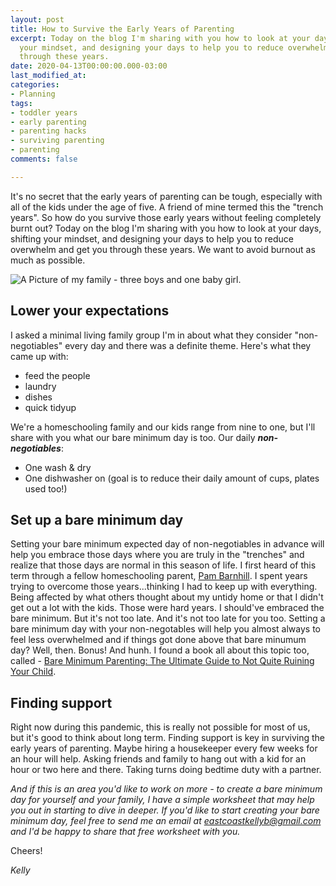 ```yaml
---
layout: post
title: How to Survive the Early Years of Parenting
excerpt: Today on the blog I'm sharing with you how to look at your days, shifting
  your mindset, and designing your days to help you to reduce overwhelm and get you
  through these years.
date: 2020-04-13T00:00:00.000-03:00
last_modified_at: 
categories:
- Planning
tags:
- toddler years
- early parenting
- parenting hacks
- surviving parenting
- parenting
comments: false

---
```

It's no secret that the early years of parenting can be tough, especially with all of the kids under the age of five. A friend of mine termed this the "trench years". So how do you survive those early years without feeling completely burnt out? Today on the blog I'm sharing with you how to look at your days, shifting your mindset, and designing your days to help you to reduce overwhelm and get you through these years. We want to avoid burnout as much as possible.

![A Picture of my family - three boys and one baby girl.](/assets/img/Briggs-14.jpg "My Family")

## Lower your expectations

I asked a minimal living family group I'm in about what they consider "non-negotiables" every day and there was a definite theme. Here's what they came up with:

* feed the people
* laundry
* dishes
* quick tidyup

We're a homeschooling family and our kids range from nine to one, but I'll share with you what our bare minimum day is too. Our daily **_non-negotiables_**:

* One wash & dry
* One dishwasher on (goal is to reduce their daily amount of cups, plates used too!)

## Set up a bare minimum day

Setting your bare minimum expected day of non-negotiables in advance will help you embrace those days where you are truly in the "trenches" and realize that those days are normal in this season of life. I first heard of this term through a fellow homeschooling parent, [Pam Barnhill](https://pambarnhill.com/basic-homeschooling/). I spent years trying to overcome those years...thinking I had to keep up with everything. Being affected by what others thought about my untidy home or that I didn't get out a lot with the kids. Those were hard years. I should've embraced the bare minimum. But it's not too late. And it's not too late for you too. Setting a bare minimum day with your non-negotables will help you almost always to feel less overwhelmed and if things got done above that bare minumum day? Well, then. Bonus! And hunh. I found a book all about this topic too, called - [Bare Minimum Parenting: The Ultimate Guide to Not Quite Ruining Your Child](https://www.amazon.ca/Bare-Minimum-Parenting-Ultimate-Ruining/dp/1946885320).

## Finding support

Right now during this pandemic, this is really not possible for most of us, but it's good to think about long term. Finding support is key in surviving the early years of parenting. Maybe hiring a housekeeper every few weeks for an hour will help. Asking friends and family to hang out with a kid for an hour or two here and there. Taking turns doing bedtime duty with a partner.

_And if this is an area you'd like to work on more - to create a bare minimum day for yourself and your family, I have a simple worksheet that may help you out in starting to dive in deeper. If you'd like to start creating your bare minimum day, feel free to send me an email at eastcoastkellyb@gmail.com and I'd be happy to share that free worksheet with you._

Cheers!

_Kelly_
